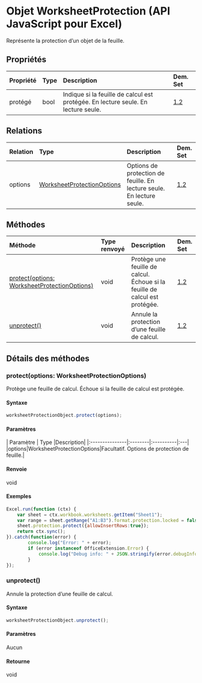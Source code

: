 # <a name="worksheetprotection-object-javascript-api-for-excel"></a>Objet WorksheetProtection (API JavaScript pour Excel)

Représente la protection d’un objet de la feuille.

## <a name="properties"></a>Propriétés

| Propriété       | Type    |Description| Dem. Set|
|:---------------|:--------|:----------|:----|
|protégé|bool|Indique si la feuille de calcul est protégée. En lecture seule. En lecture seule.|[1.2](../requirement-sets/excel-api-requirement-sets.md)|

## <a name="relationships"></a>Relations
| Relation | Type    |Description| Dem. Set|
|:---------------|:--------|:----------|:----|
|options|[WorksheetProtectionOptions](worksheetprotectionoptions.md)|Options de protection de feuille. En lecture seule. En lecture seule.|[1.2](../requirement-sets/excel-api-requirement-sets.md)|

## <a name="methods"></a>Méthodes

| Méthode           | Type renvoyé    |Description| Dem. Set|
|:---------------|:--------|:----------|:----|
|[protect(options: WorksheetProtectionOptions)](#protectoptions-worksheetprotectionoptions)|void|Protège une feuille de calcul. Échoue si la feuille de calcul est protégée.|[1.2](../requirement-sets/excel-api-requirement-sets.md)|
|[unprotect()](#unprotect)|void|Annule la protection d’une feuille de calcul.|[1.2](../requirement-sets/excel-api-requirement-sets.md)|

## <a name="method-details"></a>Détails des méthodes


### <a name="protectoptions-worksheetprotectionoptions"></a>protect(options: WorksheetProtectionOptions)
Protège une feuille de calcul. Échoue si la feuille de calcul est protégée.

#### <a name="syntax"></a>Syntaxe
```js
worksheetProtectionObject.protect(options);
```

#### <a name="parameters"></a>Paramètres
| Paramètre       | Type    |Description|
|:---------------|:--------|:----------|:---|
|options|WorksheetProtectionOptions|Facultatif. Options de protection de feuille.|

#### <a name="returns"></a>Renvoie
void

#### <a name="examples"></a>Exemples
```js
Excel.run(function (ctx) { 
    var sheet = ctx.workbook.worksheets.getItem("Sheet1");
    var range = sheet.getRange("A1:B3").format.protection.locked = false;
    sheet.protection.protect({allowInsertRows:true});
    return ctx.sync(); 
}).catch(function(error) {
        console.log("Error: " + error);
        if (error instanceof OfficeExtension.Error) {
            console.log("Debug info: " + JSON.stringify(error.debugInfo));
        }
});

```
### <a name="unprotect"></a>unprotect()
Annule la protection d’une feuille de calcul.

#### <a name="syntax"></a>Syntaxe
```js
worksheetProtectionObject.unprotect();
```

#### <a name="parameters"></a>Paramètres
Aucun

#### <a name="returns"></a>Retourne
void
